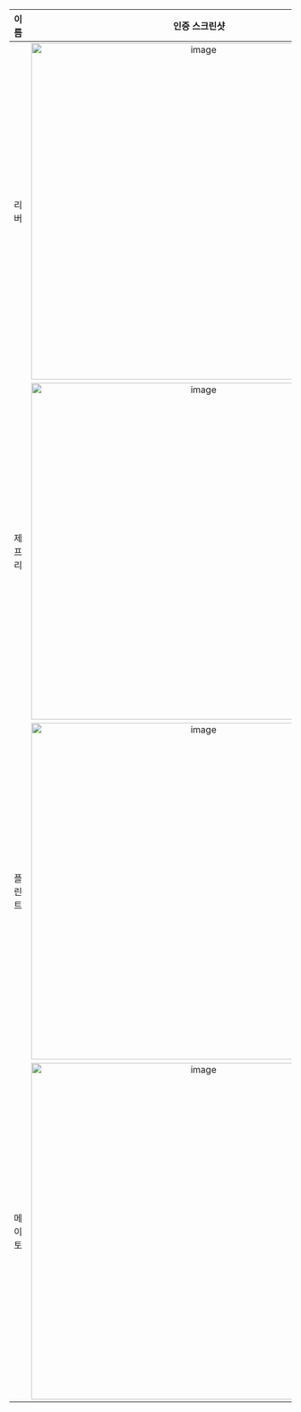 | **이름** | **인증 스크린샷** |
|:--------:|:-----------------:|
| 리버   | <img width="600" alt="image" src="https://github.com/user-attachments/assets/52c5c920-a9ec-4467-8c6b-4993f04fd29f" /> |
| 제프리 | <img width="600" alt="image" src="https://github.com/user-attachments/assets/a6ae2fc3-1e6b-4ac5-989a-e7d52309eb86" /> |
| 플린트 | <img width="600" alt="image" src="https://github.com/user-attachments/assets/7d068234-ec70-49d2-975b-9746e034d465" /> |
| 메이토 | <img width="600" alt="image" src="https://github.com/user-attachments/assets/ddfe1f39-5107-4596-90f8-d8d3302a86e3" /> |
